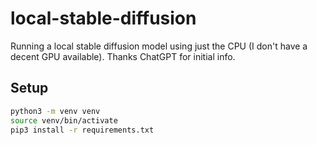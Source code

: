 # local-stable-diffusion

Running a local stable diffusion model using just the CPU (I don't have a decent GPU available).  Thanks ChatGPT for initial info.

## Setup

```bash
python3 -m venv venv
source venv/bin/activate
pip3 install -r requirements.txt
```

